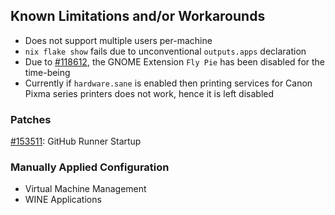 ## Known Limitations and/or Workarounds
+ Does not support multiple users per-machine
+ `nix flake show` fails due to unconventional `outputs.apps` declaration
+ Due to [#118612](https://github.com/NixOS/nixpkgs/issues/118612), the GNOME Extension `Fly Pie` has been disabled for the time-being
+ Currently if `hardware.sane` is enabled then printing services for Canon Pixma series printers does not work, hence it is left disabled

### Patches
[#153511](https://github.com/NixOS/nixpkgs/pull/153511): GitHub Runner Startup

### Manually Applied Configuration
+ Virtual Machine Management
+ WINE Applications